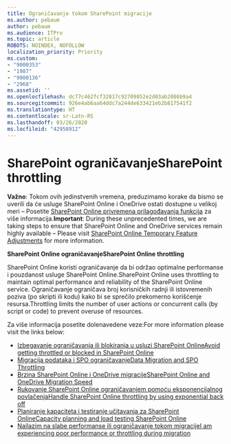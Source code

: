```yaml
---
title: Ograničavanje tokom SharePoint migracije
ms.author: pebaum
author: pebaum
ms.audience: ITPro
ms.topic: article
ROBOTS: NOINDEX, NOFOLLOW
localization_priority: Priority
ms.custom:
- "9000353"
- "1987"
- "9000136"
- "2968"
ms.assetid: ''
ms.openlocfilehash: dc77c462fcf32817c92709852e2d03ab2086b9a4
ms.sourcegitcommit: 926e4ab6aa64ddc7a244de633421eb2b817541f2
ms.translationtype: HT
ms.contentlocale: sr-Latn-RS
ms.lasthandoff: 03/26/2020
ms.locfileid: "42958912"
---
```

# <a name="sharepoint-throttling"></a><span data-ttu-id="11c52-102">SharePoint ograničavanje</span><span class="sxs-lookup"><span data-stu-id="11c52-102">SharePoint throttling</span></span>

<span data-ttu-id="11c52-103">**Važno**: Tokom ovih jedinstvenih vremena, preduzimamo korake da bismo se uverili da će usluge SharePoint Online i OneDrive ostati dostupne u velikoj meri – Posetite [SharePoint Online privremena prilagođavanja funkcija](https://aka.ms/ODSPAdjustments) za više informacija.</span><span class="sxs-lookup"><span data-stu-id="11c52-103">**Important**: During these unprecedented times, we are taking steps to ensure that SharePoint Online and OneDrive services remain highly available – Please visit [SharePoint Online Temporary Feature Adjustments](https://aka.ms/ODSPAdjustments) for more information.</span></span>

<span data-ttu-id="11c52-104">**SharePoint Online ograničavanje**</span><span class="sxs-lookup"><span data-stu-id="11c52-104">**SharePoint Online throttling**</span></span>

<span data-ttu-id="11c52-105">SharePoint Online koristi ograničavanje da bi održao optimalne performanse i pouzdanost usluge SharePoint Online.</span><span class="sxs-lookup"><span data-stu-id="11c52-105">SharePoint Online uses throttling to maintain optimal performance and reliability of the SharePoint Online service.</span></span> <span data-ttu-id="11c52-106">Ograničavanje ograničava broj korisničkih radnji ili istovremenih poziva (po skripti ili kodu) kako bi se sprečilo prekomerno korišćenje resursa.</span><span class="sxs-lookup"><span data-stu-id="11c52-106">Throttling limits the number of user actions or concurrent calls (by script or code) to prevent overuse of resources.</span></span>

<span data-ttu-id="11c52-107">Za više informacija posetite dolenavedene veze:</span><span class="sxs-lookup"><span data-stu-id="11c52-107">For more information please visit the links below:</span></span>

- [<span data-ttu-id="11c52-108">Izbegavanje ograničavanja ili blokiranja u usluzi SharePoint Online</span><span class="sxs-lookup"><span data-stu-id="11c52-108">Avoid getting throttled or blocked in SharePoint Online</span></span>](https://docs.microsoft.com/sharepoint/dev/general-development/how-to-avoid-getting-throttled-or-blocked-in-sharepoint-online)
- [<span data-ttu-id="11c52-109">Migracija podataka i SPO ograničavanje</span><span class="sxs-lookup"><span data-stu-id="11c52-109">Data Migration and SPO Throttling</span></span>](https://blogs.technet.microsoft.com/sposupport/2017/08/12/data-migration-and-spo-service-throttling/)
- [<span data-ttu-id="11c52-110">Brzina SharePoint Online i OneDrive migracije</span><span class="sxs-lookup"><span data-stu-id="11c52-110">SharePoint Online and OneDrive Migration Speed</span></span>](https://docs.microsoft.com/sharepointmigration/sharepoint-online-and-onedrive-migration-speed)
- [<span data-ttu-id="11c52-111">Rukovanje SharePoint Online ograničavanjem pomoću eksponencijalnog povlačenja</span><span class="sxs-lookup"><span data-stu-id="11c52-111">Handle SharePoint Online throttling by using exponential back off</span></span>](https://docs.microsoft.com/sharepoint/dev/solution-guidance/handle-sharepoint-online-throttling-by-using-exponential-back-off)
- [<span data-ttu-id="11c52-112">Planiranje kapaciteta i testiranje učitavanja za SharePoint Online</span><span class="sxs-lookup"><span data-stu-id="11c52-112">Capacity planning and load testing SharePoint Online</span></span>](https://support.office.com/article/Capacity-planning-and-load-testing-SharePoint-Online-c932bd9b-fb9a-47ab-a330-6979d03688c0)
- [<span data-ttu-id="11c52-113">Nailazim na slabe performanse ili ograničavanje tokom migracije</span><span class="sxs-lookup"><span data-stu-id="11c52-113">I am experiencing poor performance or throttling during migration</span></span>](https://docs.microsoft.com/sharepointmigration/sharepoint-online-and-onedrive-migration-speed#faq-and-troubleshooting)